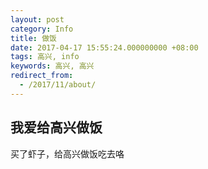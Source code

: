 ```yaml
---
layout: post
category: Info
title: 做饭
date: 2017-04-17 15:55:24.000000000 +08:00
tags: 高兴, info
keywords: 高兴, 高兴
redirect_from:
  - /2017/11/about/
---
```


## 我爱给高兴做饭
买了虾子，给高兴做饭吃去咯



